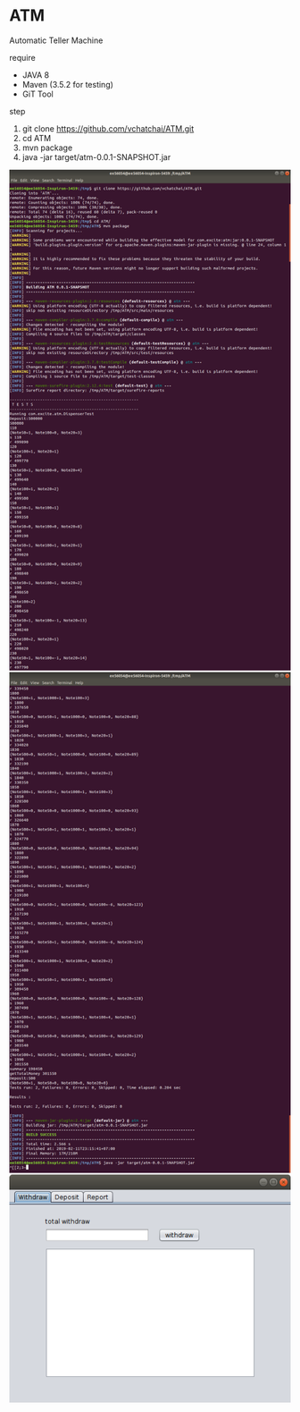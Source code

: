 # ATM
Automatic Teller Machine

require
- JAVA 8
- Maven (3.5.2 for testing)
- GiT Tool

step

1.  git clone https://github.com/vchatchai/ATM.git
2.  cd ATM
3.  mvn package
4.  java -jar target/atm-0.0.1-SNAPSHOT.jar

![image](https://github.com/vchatchai/ATM/blob/master/1.png)
![image](https://github.com/vchatchai/ATM/blob/master/2.png)
![image](https://github.com/vchatchai/ATM/blob/master/3.png)
